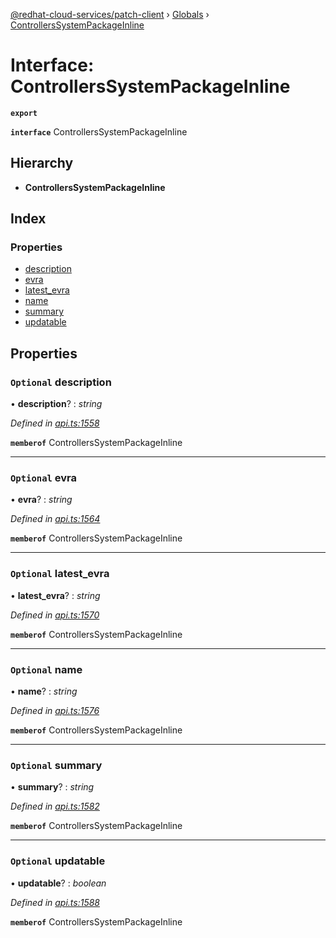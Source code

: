 [@redhat-cloud-services/patch-client](../README.md) › [Globals](../globals.md) › [ControllersSystemPackageInline](controllerssystempackageinline.md)

# Interface: ControllersSystemPackageInline

**`export`** 

**`interface`** ControllersSystemPackageInline

## Hierarchy

* **ControllersSystemPackageInline**

## Index

### Properties

* [description](controllerssystempackageinline.md#optional-description)
* [evra](controllerssystempackageinline.md#optional-evra)
* [latest_evra](controllerssystempackageinline.md#optional-latest_evra)
* [name](controllerssystempackageinline.md#optional-name)
* [summary](controllerssystempackageinline.md#optional-summary)
* [updatable](controllerssystempackageinline.md#optional-updatable)

## Properties

### `Optional` description

• **description**? : *string*

*Defined in [api.ts:1558](https://github.com/RedHatInsights/javascript-clients/blob/669b7c5/packages/patch/api.ts#L1558)*

**`memberof`** ControllersSystemPackageInline

___

### `Optional` evra

• **evra**? : *string*

*Defined in [api.ts:1564](https://github.com/RedHatInsights/javascript-clients/blob/669b7c5/packages/patch/api.ts#L1564)*

**`memberof`** ControllersSystemPackageInline

___

### `Optional` latest_evra

• **latest_evra**? : *string*

*Defined in [api.ts:1570](https://github.com/RedHatInsights/javascript-clients/blob/669b7c5/packages/patch/api.ts#L1570)*

**`memberof`** ControllersSystemPackageInline

___

### `Optional` name

• **name**? : *string*

*Defined in [api.ts:1576](https://github.com/RedHatInsights/javascript-clients/blob/669b7c5/packages/patch/api.ts#L1576)*

**`memberof`** ControllersSystemPackageInline

___

### `Optional` summary

• **summary**? : *string*

*Defined in [api.ts:1582](https://github.com/RedHatInsights/javascript-clients/blob/669b7c5/packages/patch/api.ts#L1582)*

**`memberof`** ControllersSystemPackageInline

___

### `Optional` updatable

• **updatable**? : *boolean*

*Defined in [api.ts:1588](https://github.com/RedHatInsights/javascript-clients/blob/669b7c5/packages/patch/api.ts#L1588)*

**`memberof`** ControllersSystemPackageInline
